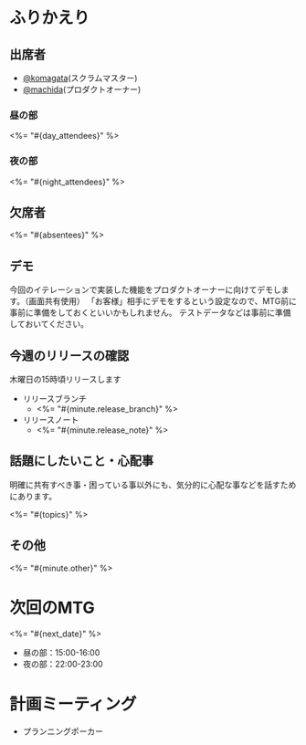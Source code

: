 # ふりかえり

## 出席者

- [@komagata](https://github.com/komagata)(スクラムマスター)
- [@machida](https://github.com/machida)(プロダクトオーナー)

### 昼の部

<%= "#{day_attendees}" %>

### 夜の部

<%= "#{night_attendees}" %>

## 欠席者

<%= "#{absentees}" %>

## デモ

今回のイテレーションで実装した機能をプロダクトオーナーに向けてデモします。（画面共有使用）
「お客様」相手にデモをするという設定なので、MTG前に事前に準備をしておくといいかもしれません。
テストデータなどは事前に準備しておいてください。

## 今週のリリースの確認

木曜日の15時頃リリースします

- リリースブランチ
  - <%= "#{minute.release_branch}" %>
- リリースノート
  - <%= "#{minute.release_note}" %>

## 話題にしたいこと・心配事

明確に共有すべき事・困っている事以外にも、気分的に心配な事などを話すためにあります。

<%= "#{topics}" %>

## その他

<%= "#{minute.other}" %>

# 次回のMTG

<%= "#{next_date}" %>
  - 昼の部：15:00-16:00
  - 夜の部：22:00-23:00

# 計画ミーティング

- プランニングポーカー
